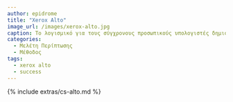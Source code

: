 ```yaml
---
author: epidrome
title: "Xerox Alto"
image_url: /images/xerox-alto.jpg
caption: Το λογισμικό για τους σύγχρονους προσωπικούς υπολογιστές δημιουργήθηκε και δοκιμάστηκε σε μεγάλη κλίμακα με τον Xerox Alto, που ήταν ένα λειτουργικό προτότυπο για πολλούς διαφορετικούς χρήστες, όπως προγραμματιστές, παιδιά, και υπάλληλοι γραφείου. 
categories:
  - Μελέτη Περίπτωσης
  - Μέθοδος 
tags:
  - xerox alto 
  - success
---
```


{% include extras/cs-alto.md %}

